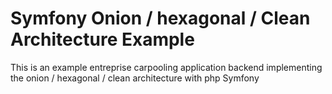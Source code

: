 # Symfony Onion / hexagonal / Clean Architecture Example

This is an example entreprise carpooling application backend implementing the onion / hexagonal / clean architecture with php Symfony
